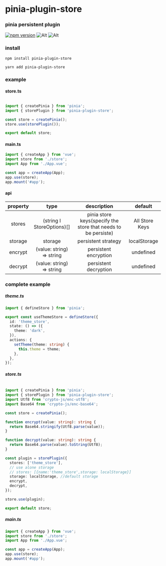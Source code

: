 # pinia-plugin-store

### pinia persistent plugin

[![npm version](https://badge.fury.io/js/pinia-plugin-store.svg)](https://badge.fury.io/js/pinia-plugin-store)
![Alt](https://img.shields.io/npm/dm/pinia-plugin-store)
![Alt](https://img.shields.io/github/license/uinio/pinia-plugin-store)

### install

```shell
npm install pinia-plugin-store

yarn add pinia-plugin-store
```

### example

#### store.ts

```ts

import { createPinia } from 'pinia';
import { storePlugin } from 'pinia-plugin-store';

const store = createPinia();
store.use(storePlugin());

export default store;
```

#### main.ts

```ts
import { createApp } from 'vue';
import store from './store';
import App from './App.vue';

const app = createApp(App);
app.use(store);
app.mount('#app');

```

#### api

| property |              type              |      description      |    default     |                                                       
|:--------:|:------------------------------:|:---------------------:|:--------------:|
|  stores  | (string &Iota; StoreOptions)[] |  pinia store keys(specify the store that needs to be persiste)   | All Store Keys |
| storage  |            storage             |  persistent strategy  |  localStorage  |
| encrypt  |   (value: string) => string    | persistent encryption |   undefined    |
| decrypt  |   (value: string) => string    | persistent decryption |   undefined    |

### complete example

##### theme.ts

```ts
import { defineStore } from 'pinia';

export const useThemeStore = defineStore({
  id: 'theme_store',
  state: () => ({
    theme: 'dark',
  }),
  actions: {
    setTheme(theme: string) {
      this.theme = theme;
    },
  },
});

```

##### store.ts

```ts

import { createPinia } from 'pinia';
import { storePlugin } from 'pinia-plugin-store';
import Utf8 from 'crypto-js/enc-utf8';
import Base64 from 'crypto-js/enc-base64';

const store = createPinia();

function encrypt(value: string): string {
  return Base64.stringify(Utf8.parse(value));
}

function decrypt(value: string): string {
  return Base64.parse(value).toString(Utf8);
}

const plugin = storePlugin({
  stores: ['theme_store'],
  // use alone storage
  // stores: [{name:'theme_store',storage: localStorage}]
  storage: localStorage, //default storage
  encrypt,
  decrypt,
});

store.use(plugin);

export default store;

```

##### main.ts

```ts
import { createApp } from 'vue';
import store from './store';
import App from './App.vue';

const app = createApp(App);
app.use(store);
app.mount('#app');

```